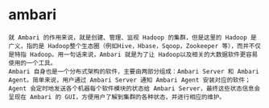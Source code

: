 # ambari
    就 Ambari 的作用来说，就是创建、管理、监视 Hadoop 的集群，但是这里的 Hadoop 是广义，指的是 Hadoop整个生态圈（例如Hive，Hbase，Sqoop，Zookeeper 等），而并不仅是特指 Hadoop。用一句话来说，Ambari 就是为了让 Hadoop以及相关的大数据软件更容易使用的一个工具。
    Ambari 自身也是一个分布式架构的软件，主要由两部分组成：Ambari Server 和 Ambari Agent。简单来说，用户通过 Ambari Server 通知 Ambari Agent 安装对应的软件；Agent 会定时地发送各个机器每个软件模块的状态给 Ambari Server，最终这些状态信息会呈现在 Ambari 的 GUI，方便用户了解到集群的各种状态，并进行相应的维护。
